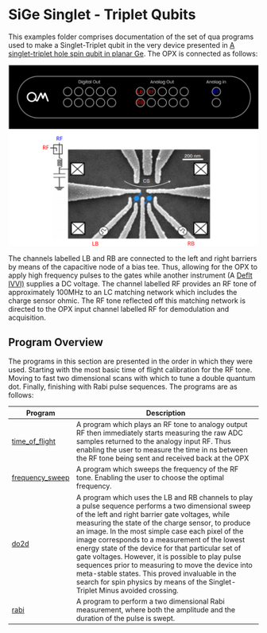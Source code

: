 # SiGe Singlet - Triplet Qubits

This examples folder comprises documentation of the set of qua programs used to make a Singlet-Triplet qubit in the very device presented in [A singlet-triplet hole spin qubit in planar Ge](https://www.nature.com/articles/s41563-021-01022-2?proof=t%2529.). The OPX is connected as follows:



<img src="./_images/OPX connections.svg" alt="OPX connections"  />

The channels labelled LB and RB are connected to the left and right barriers by means of the capacitive node of a bias tee. Thus, allowing for the OPX to apply high frequency pulses to the gates while another instrument (A [Deflt IVVI)](http://qtwork.tudelft.nl/~schouten/ivvi/index-ivvi.htm) supplies a DC voltage. The channel labelled RF provides an RF tone of approximately 100MHz to an LC matching network which includes the charge sensor ohmic. The RF tone reflected off this matching network is directed to the OPX input channel labelled RF for demodulation and acquisition. 



## Program Overview 

The programs in this section are presented in the order in which they were used. Starting with the most basic time of flight calibration for the RF tone. Moving to fast two dimensional scans with which to tune a double quantum dot. Finally, finishing with Rabi pulse sequences. The programs are as follows:



| Program                                                      | Description                                                  |
| ------------------------------------------------------------ | ------------------------------------------------------------ |
| [time_of_flight](https://github.com/qua-platform/qua-libs/tree/barnaby/examples/quantum_dots/SiGe%20Singlet%20-%20Triplet/1%20-%20time_of_flight) | A program which plays an RF tone to analogy output RF then immediately starts measuring the raw ADC samples returned to the analogy input RF. Thus enabling the user to measure the time in ns between the RF tone being sent and received back at the OPX |
| [frequency_sweep](https://github.com/qua-platform/qua-libs/tree/barnaby/examples/quantum_dots/SiGe%20Singlet%20-%20Triplet/2%20-%20frequency_sweep) | A program which sweeps the frequency of the RF tone. Enabling the user to choose the optimal frequency. |
| [do2d](https://github.com/qua-platform/qua-libs/tree/barnaby/examples/quantum_dots/SiGe%20Singlet%20-%20Triplet/3%20-%20do2d) | A program which uses the LB and RB channels to play a pulse sequence performs a two dimensional sweep of the left and right barrier gate voltages, while measuring the state of the charge sensor, to produce an image. In the most simple case each pixel of the image corresponds to a measurement of the lowest energy state of the device for that particular set of gate voltages. However, it is possible to play pulse sequences prior to measuring to move the device into meta-stable states. This proved invaluable in the search for spin physics by means of the Singlet-Triplet Minus avoided crossing. |
| [rabi](https://github.com/qua-platform/qua-libs/tree/barnaby/examples/quantum_dots/SiGe%20Singlet%20-%20Triplet/4%20-%20rabi) | A program to perform a two dimensional Rabi measurement, where both the amplitude and the duration of the pulse is swept. |

